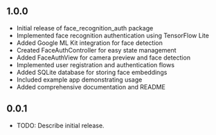 ## 1.0.0

- Initial release of face_recognition_auth package
- Implemented face recognition authentication using TensorFlow Lite
- Added Google ML Kit integration for face detection
- Created FaceAuthController for easy state management
- Added FaceAuthView for camera preview and face detection
- Implemented user registration and authentication flows
- Added SQLite database for storing face embeddings
- Included example app demonstrating usage
- Added comprehensive documentation and README

## 0.0.1

- TODO: Describe initial release.
